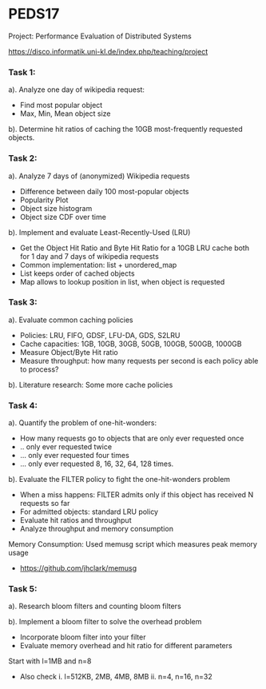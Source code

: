 # PEDS17
Project: Performance Evaluation of Distributed Systems

https://disco.informatik.uni-kl.de/index.php/teaching/project

<h3> Task 1: </h3>

a). Analyze one day of wikipedia request:
- Find most popular object
- Max, Min, Mean object size

b). Determine hit ratios of caching the 10GB most-frequently requested objects.


<h3>Task 2: </h3>

a). Analyze 7 days of (anonymized) Wikipedia requests
- Difference between daily 100 most-popular objects
- Popularity Plot
- Object size histogram
- Object size CDF over time

b). Implement and evaluate Least-Recently-Used (LRU)
- Get the Object Hit Ratio and Byte Hit Ratio for a 10GB LRU cache both for 1 day and 7 days of wikipedia requests
- Common implementation: list + unordered_map
- List keeps order of cached objects
- Map allows to lookup position in list, when object is requested


<h3>Task 3: </h3>

a). Evaluate common caching policies
- Policies: LRU, FIFO, GDSF, LFU-DA, GDS, S2LRU
- Cache capacities: 1GB, 10GB, 30GB, 50GB, 100GB, 500GB, 1000GB
- Measure Object/Byte Hit ratio
- Measure throughput: how many requests per second is each policy able to process? 

b). Literature research: Some more cache policies


<h3>Task 4: </h3>

a). Quantify the problem of one-hit-wonders:
- How many requests go to objects that are only ever requested once
- .. only ever requested twice
- ... only ever requested four times
- ... only ever requested 8, 16, 32, 64, 128 times.


b). Evaluate the FILTER policy to fight the one-hit-wonders problem
- When a miss happens: FILTER admits only if this object has received N requests so far
- For admitted objects: standard LRU policy
- Evaluate hit ratios and throughput
- Analyze throughput and memory consumption

Memory Consumption: Used memusg script which measures peak memory usage 
- https://github.com/jhclark/memusg


<h3>Task 5: </h3>

a). Research bloom filters and counting bloom filters

b). Implement a bloom filter to solve the overhead problem
- Incorporate bloom filter into your filter
- Evaluate memory overhead and hit ratio for different parameters

Start with l=1MB and n=8
- Also check
     i. l=512KB, 2MB, 4MB, 8MB
     ii. n=4, n=16, n=32
